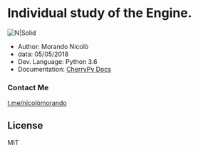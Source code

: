 # Individual study of the Engine.

![N|Solid](https://newrelic.com/assets/resources/casestudies/environments/platform_cherrypy-dbd272c8380651a8107629d5562c2f8f.png)
- Author: Morando Nicolò
- data: 05/05/2018
- Dev. Language: Python 3.6
- Documentation: [CherryPy Docs](https://docs.cherrypy.org/en/latest/basics.html)

### Contact Me
[t.me/nicolòmorando](https://t.me/nikmrnd)

License
----

MIT

